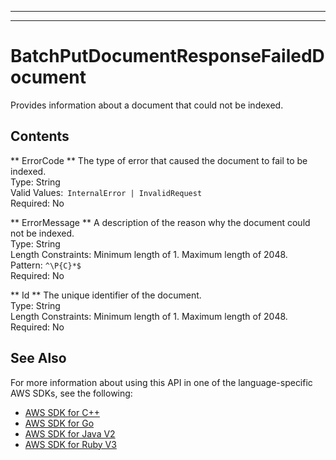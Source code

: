 --------

--------

# BatchPutDocumentResponseFailedDocument<a name="API_BatchPutDocumentResponseFailedDocument"></a>

Provides information about a document that could not be indexed\.

## Contents<a name="API_BatchPutDocumentResponseFailedDocument_Contents"></a>

 ** ErrorCode **   <a name="Kendra-Type-BatchPutDocumentResponseFailedDocument-ErrorCode"></a>
The type of error that caused the document to fail to be indexed\.  
Type: String  
Valid Values:` InternalError | InvalidRequest`   
Required: No

 ** ErrorMessage **   <a name="Kendra-Type-BatchPutDocumentResponseFailedDocument-ErrorMessage"></a>
A description of the reason why the document could not be indexed\.  
Type: String  
Length Constraints: Minimum length of 1\. Maximum length of 2048\.  
Pattern: `^\P{C}*$`   
Required: No

 ** Id **   <a name="Kendra-Type-BatchPutDocumentResponseFailedDocument-Id"></a>
The unique identifier of the document\.  
Type: String  
Length Constraints: Minimum length of 1\. Maximum length of 2048\.  
Required: No

## See Also<a name="API_BatchPutDocumentResponseFailedDocument_SeeAlso"></a>

For more information about using this API in one of the language\-specific AWS SDKs, see the following:
+  [AWS SDK for C\+\+](https://docs.aws.amazon.com/goto/SdkForCpp/kendra-2019-02-03/BatchPutDocumentResponseFailedDocument) 
+  [AWS SDK for Go](https://docs.aws.amazon.com/goto/SdkForGoV1/kendra-2019-02-03/BatchPutDocumentResponseFailedDocument) 
+  [AWS SDK for Java V2](https://docs.aws.amazon.com/goto/SdkForJavaV2/kendra-2019-02-03/BatchPutDocumentResponseFailedDocument) 
+  [AWS SDK for Ruby V3](https://docs.aws.amazon.com/goto/SdkForRubyV3/kendra-2019-02-03/BatchPutDocumentResponseFailedDocument) 